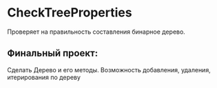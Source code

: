 # CheckTreeProperties

Проверяет на правильность составления бинарное дерево.

## Финальный проект:
Сделать Дерево и его методы. Возможность добавления, удаления, итерирования по дереву
